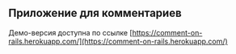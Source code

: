 ## Приложение для комментариев

Демо-версия доступна по ссылке [https://comment-on-rails.herokuapp.com/](https://comment-on-rails.herokuapp.com/)

